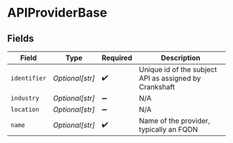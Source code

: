 # APIProviderBase


## Fields

| Field                                                  | Type                                                   | Required                                               | Description                                            |
| ------------------------------------------------------ | ------------------------------------------------------ | ------------------------------------------------------ | ------------------------------------------------------ |
| `identifier`                                           | *Optional[str]*                                        | :heavy_check_mark:                                     | Unique id of the subject API as assigned by Crankshaft |
| `industry`                                             | *Optional[str]*                                        | :heavy_minus_sign:                                     | N/A                                                    |
| `location`                                             | *Optional[str]*                                        | :heavy_minus_sign:                                     | N/A                                                    |
| `name`                                                 | *Optional[str]*                                        | :heavy_check_mark:                                     | Name of the provider, typically an FQDN                |
